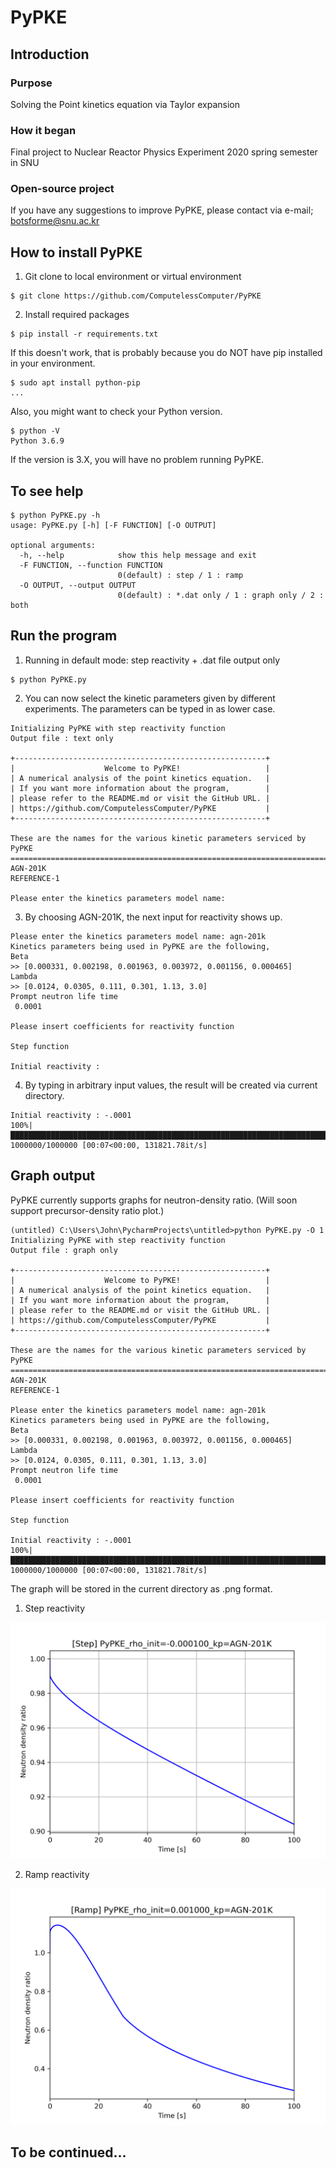 # PyPKE

## Introduction
### Purpose
Solving the Point kinetics equation via Taylor expansion
### How it began
Final project to Nuclear Reactor Physics Experiment 2020 spring semester in SNU
### Open-source project
If you have any suggestions to improve PyPKE, please contact via e-mail; botsforme@snu.ac.kr

## How to install PyPKE
1. Git clone to local environment or virtual environment
```
$ git clone https://github.com/ComputelessComputer/PyPKE
```

2. Install required packages
```
$ pip install -r requirements.txt
```
If this doesn't work, that is probably because you do NOT have pip installed in your environment.

```
$ sudo apt install python-pip
...
```
  Also, you might want to check your Python version.
```
$ python -V
Python 3.6.9
```
If the version is 3.X, you will have no problem running PyPKE.
  
## To see help
```
$ python PyPKE.py -h
usage: PyPKE.py [-h] [-F FUNCTION] [-O OUTPUT]

optional arguments:
  -h, --help            show this help message and exit
  -F FUNCTION, --function FUNCTION
                        0(default) : step / 1 : ramp
  -O OUTPUT, --output OUTPUT
                        0(default) : *.dat only / 1 : graph only / 2 : both
```
## Run the program
1. Running in default mode: step reactivity + .dat file output only
```
$ python PyPKE.py
```
2. You can now select the kinetic parameters given by different experiments.
The parameters can be typed in as lower case.
```
Initializing PyPKE with step reactivity function
Output file : text only

+--------------------------------------------------------+
|                    Welcome to PyPKE!                   |
| A numerical analysis of the point kinetics equation.   |
| If you want more information about the program,        |
| please refer to the README.md or visit the GitHub URL. |
| https://github.com/ComputelessComputer/PyPKE           |
+--------------------------------------------------------+

These are the names for the various kinetic parameters serviced by PyPKE
========================================================================
AGN-201K
REFERENCE-1

Please enter the kinetics parameters model name:
```
3. By choosing AGN-201K, the next input for reactivity shows up.
```
Please enter the kinetics parameters model name: agn-201k
Kinetics parameters being used in PyPKE are the following,
Beta
>> [0.000331, 0.002198, 0.001963, 0.003972, 0.001156, 0.000465]
Lambda
>> [0.0124, 0.0305, 0.111, 0.301, 1.13, 3.0]
Prompt neutron life time
 0.0001

Please insert coefficients for reactivity function

Step function

Initial reactivity : 
```
4. By typing in arbitrary input values, the result will be created via current directory.
```
Initial reactivity : -.0001
100%|██████████████████████████████████████████████████████████████████████████████| 1000000/1000000 [00:07<00:00, 131821.78it/s]
```

## Graph output
PyPKE currently supports graphs for neutron-density ratio. (Will soon support precursor-density ratio plot.)
```
(untitled) C:\Users\John\PycharmProjects\untitled>python PyPKE.py -O 1
Initializing PyPKE with step reactivity function
Output file : graph only

+--------------------------------------------------------+
|                    Welcome to PyPKE!                   |
| A numerical analysis of the point kinetics equation.   |
| If you want more information about the program,        |
| please refer to the README.md or visit the GitHub URL. |
| https://github.com/ComputelessComputer/PyPKE           |
+--------------------------------------------------------+

These are the names for the various kinetic parameters serviced by PyPKE
========================================================================
AGN-201K
REFERENCE-1

Please enter the kinetics parameters model name: agn-201k
Kinetics parameters being used in PyPKE are the following,
Beta
>> [0.000331, 0.002198, 0.001963, 0.003972, 0.001156, 0.000465]
Lambda
>> [0.0124, 0.0305, 0.111, 0.301, 1.13, 3.0]
Prompt neutron life time
 0.0001

Please insert coefficients for reactivity function

Step function

Initial reactivity : -.0001
100%|██████████████████████████████████████████████████████████████████████████████| 1000000/1000000 [00:07<00:00, 131821.78it/s]
```
The graph will be stored in the current directory as .png format.
1. Step reactivity

![alt text](https://github.com/ComputelessComputer/PyPKE/blob/master/%5BStep%5D%20PyPKE_rho_init%3D-0.000100_kp%3DAGN-201K.png?raw=true)

2. Ramp reactivity

![alt text](https://github.com/ComputelessComputer/PyPKE/blob/master/%5BRamp%5D%20PyPKE_rho_init%3D0.001000_kp%3DAGN-201K.png?raw=true)
## To be continued...
